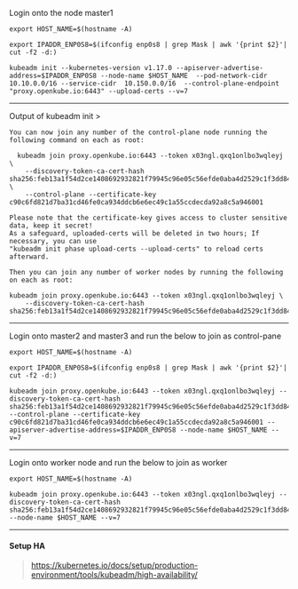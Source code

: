 Login onto the node master1 

```
export HOST_NAME=$(hostname -A)

export IPADDR_ENP0S8=$(ifconfig enp0s8 | grep Mask | awk '{print $2}'| cut -f2 -d:)

kubeadm init --kubernetes-version v1.17.0 --apiserver-advertise-address=$IPADDR_ENP0S8 --node-name $HOST_NAME  --pod-network-cidr 10.10.0.0/16 --service-cidr  10.150.0.0/16  --control-plane-endpoint "proxy.openkube.io:6443" --upload-certs --v=7

```
-------------------------------------------------

Output of kubeadm init >

```
You can now join any number of the control-plane node running the following command on each as root:

  kubeadm join proxy.openkube.io:6443 --token x03ngl.qxq1onlbo3wqleyj \
    --discovery-token-ca-cert-hash sha256:feb13a1f54d2ce1408692932821f79945c96e05c56efde0aba4d2529c1f3dd84 \
    --control-plane --certificate-key c90c6fd821d7ba31cd46fe0ca934ddcb6e6ec49c1a55ccdecda92a8c5a946001

Please note that the certificate-key gives access to cluster sensitive data, keep it secret!
As a safeguard, uploaded-certs will be deleted in two hours; If necessary, you can use
"kubeadm init phase upload-certs --upload-certs" to reload certs afterward.

Then you can join any number of worker nodes by running the following on each as root:

kubeadm join proxy.openkube.io:6443 --token x03ngl.qxq1onlbo3wqleyj \
    --discovery-token-ca-cert-hash sha256:feb13a1f54d2ce1408692932821f79945c96e05c56efde0aba4d2529c1f3dd84
```
---------------------------------------------------------------------------------

Login onto master2 and master3 and run the below to join as control-pane

```
export HOST_NAME=$(hostname -A)

export IPADDR_ENP0S8=$(ifconfig enp0s8 | grep Mask | awk '{print $2}'| cut -f2 -d:)

kubeadm join proxy.openkube.io:6443 --token x03ngl.qxq1onlbo3wqleyj --discovery-token-ca-cert-hash sha256:feb13a1f54d2ce1408692932821f79945c96e05c56efde0aba4d2529c1f3dd84 --control-plane --certificate-key c90c6fd821d7ba31cd46fe0ca934ddcb6e6ec49c1a55ccdecda92a8c5a946001 --apiserver-advertise-address=$IPADDR_ENP0S8 --node-name $HOST_NAME --v=7
```
---------------------------------------------------------------------------------

Login onto worker node and run the below to join as worker

```
export HOST_NAME=$(hostname -A)

kubeadm join proxy.openkube.io:6443 --token x03ngl.qxq1onlbo3wqleyj --discovery-token-ca-cert-hash sha256:feb13a1f54d2ce1408692932821f79945c96e05c56efde0aba4d2529c1f3dd84  --node-name $HOST_NAME --v=7
```
---------------------------------------------------------------------------------


####  Setup HA

>https://kubernetes.io/docs/setup/production-environment/tools/kubeadm/high-availability/





     